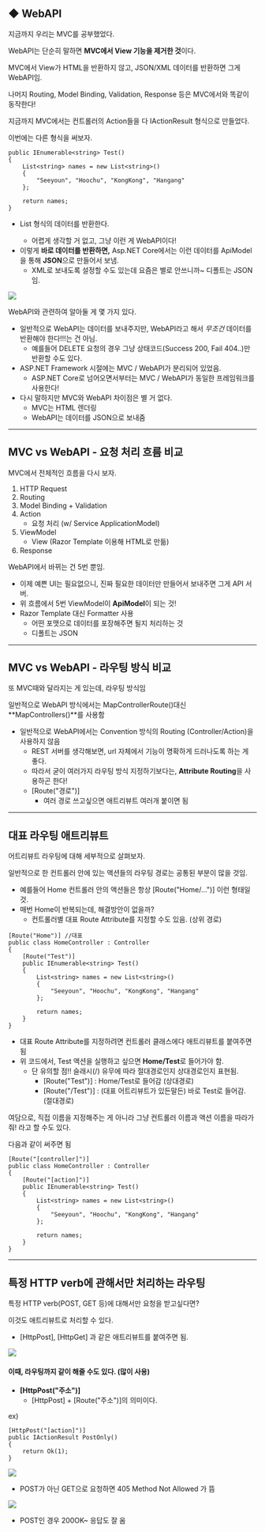 ## ◆ WebAPI

지금까지 우리는 MVC를 공부했었다.

WebAPI는 단순히 말하면 **MVC에서 View 기능을 제거한 것**이다.

MVC에서 View가 HTML을 반환하지 않고, JSON/XML 데이터를 반환하면 그게 WebAPI임.

나머지 Routing, Model Binding, Validation, Response 등은 MVC에서와 똑같이 동작한다!

지금까지 MVC에서는 컨트롤러의 Action들을 다 IActionResult 형식으로 만들었다. 

이번에는 다른 형식을 써보자.

```
public IEnumerable<string> Test()
{
    List<string> names = new List<string>()
    {
        "Seeyoun", "Hoochu", "KongKong", "Hangang"
    };

    return names;
}
```

-   List<string> 형식의 데이터를 반환한다.
    -   어렵게 생각할 거 없고, 그냥 이런 게 WebAPI이다!
-   이렇게 **바로 데이터를 반환하면,** Asp.NET Core에서는 이런 데이터를 ApiModel을 통해 **JSON**으로 만들어서 보냄.
    -   XML로 보내도록 설정할 수도 있는데 요즘은 별로 안쓰니까~ 디폴트는 JSON임.

![](https://img1.daumcdn.net/thumb/R1280x0/?scode=mtistory2&fname=https%3A%2F%2Fblog.kakaocdn.net%2Fdn%2FURMnU%2FbtsGE50fNnk%2FPhIsSGcayNKtBMHlBAWjOk%2Fimg.png)

WebAPI와 관련하여 알아둘 게 몇 가지 있다.

-   일반적으로 WebAPI는 데이터를 보내주지만, WebAPI라고 해서 _무조건_ 데이터를 반환해야 한다!!!는 건 아님.
    -   예를들어 DELETE 요청의 경우 그냥 상태코드(Success 200, Fail 404..)만 반환할 수도 있다.
-   ASP.NET Framework 시절에는 MVC / WebAPI가 분리되어 있었음.
    -   ASP.NET Core로 넘어오면서부터는 MVC / WebAPI가 동일한 프레임워크를 사용한다!
-   다시 말하지만 MVC와 WebAPI 차이점은 별 거 없다.
    -   MVC는 HTML 렌더링
    -   WebAPI는 데이터를 JSON으로 보내줌

---

## MVC vs WebAPI - 요청 처리 흐름 비교

MVC에서 전체적인 흐름을 다시 보자. 

1.  HTTP Request
2.  Routing
3.  Model Binding + Validation
4.  Action 
    -   요청 처리 (w/ Service ApplicationModel)
5.  ViewModel
    -   View (Razor Template 이용해 HTML로 만듦)
6.  Response

WebAPI에서 바뀌는 건 5번 뿐임.

-   이제 예쁜 UI는 필요없으니, 진짜 필요한 데이터만 만들어서 보내주면 그게 API 서버.
-   위 흐름에서 5번 ViewModel이 **ApiModel**이 되는 것!
-   Razor Template 대신 Formatter 사용 
    -   어떤 포맷으로 데이터를 포장해주면 될지 처리하는 것
    -   디폴트는 JSON

---

## MVC vs WebAPI - 라우팅 방식 비교

또 MVC때와 달라지는 게 있는데, 라우팅 방식임

일반적으로 WebAPI 방식에서는 MapControllerRoute()대신 **MapControllers()**를 사용함

-   일반적으로 WebAPI에서는 Convention 방식의 Routing (Controller/Action)을 사용하지 않음
    -   REST 서버를 생각해보면, url 자체에서 기능이 명확하게 드러나도록 하는 게 좋다.
    -   따라서 굳이 여러가지 라우팅 방식 지정하기보다는, **Attribute Routing**을 사용하곤 한다!
    -   \[Route("경로")\]
        -   여러 경로 쓰고싶으면 애트리뷰트 여러개 붙이면 됨

---

## 대표 라우팅 애트리뷰트

어트리뷰트 라우팅에 대해 세부적으로 살펴보자.

일반적으로 한 컨트롤러 안에 있는 액션들의 라우팅 경로는 공통된 부분이 많을 것임.

-   예를들어 Home 컨트롤러 안의 액션들은 항상 \[Route("Home/...")\] 이런 형태일 것.
-   매번 Home이 반복되는데, 해결방안이 없을까?
    -   컨트롤러별 대표 Route Attribute를 지정할 수도 있음. (상위 경로)

```
[Route("Home")]	//대표
public class HomeController : Controller
{
    [Route("Test")]
    public IEnumerable<string> Test()
    {
        List<string> names = new List<string>()
        {
            "Seeyoun", "Hoochu", "KongKong", "Hangang"
        };

        return names;
    }
}
```

-   대표 Route Attribute를 지정하려면 컨트롤러 클래스에다 애트리뷰트를 붙여주면 됨
-   위 코드에서, Test 액션을 실행하고 싶으면 **Home/Test**로 들어가야 함.
    -   단 유의할 점!! 슬래시(/) 유무에 따라 절대경로인지 상대경로인지 표현됨.
        -   \[Route("Test")\] : Home/Test로 들어감 (상대경로)
        -   \[Route("/Test")\] : (대표 어트리뷰트가 있든말든) 바로 Test로 들어감.  (절대경로)

여담으로, 직접 이름을 지정해주는 게 아니라 그냥 컨트롤러 이름과 액션 이름을 따라가줘! 라고 할 수도 있다.

다음과 같이 써주면 됨

```
[Route("[controller]")]
public class HomeController : Controller
{
    [Route("[action]")]
    public IEnumerable<string> Test()
    {
        List<string> names = new List<string>()
        {
            "Seeyoun", "Hoochu", "KongKong", "Hangang"
        };

        return names;
    }
}
```

---

## 특정 HTTP verb에 관해서만 처리하는 라우팅

특정 HTTP verb(POST, GET 등)에 대해서만 요청을 받고싶다면?

이것도 애트리뷰트로 처리할 수 있다.

-   \[HttpPost\], \[HttpGet\] 과 같은 애트리뷰트를 붙여주면 됨.

![](https://img1.daumcdn.net/thumb/R1280x0/?scode=mtistory2&fname=https%3A%2F%2Fblog.kakaocdn.net%2Fdn%2Fb5dCXl%2FbtsGB0F6Tnf%2FlxWogP5Y10uOmfTqobNSn1%2Fimg.png)

#### 이때, 라우팅까지 같이 해줄 수도 있다. (많이 사용)

-   **\[HttpPost("주소")\]** 
    -   \[HttpPost\] + \[Route("주소")\]의 의미이다.

ex)

```
[HttpPost("[action]")]
public IActionResult PostOnly()
{
    return Ok(1);
}
```

![](https://img1.daumcdn.net/thumb/R1280x0/?scode=mtistory2&fname=https%3A%2F%2Fblog.kakaocdn.net%2Fdn%2FcDvU9R%2FbtsGB9W8HsR%2Ft4QgpKy2h3XTWaNJX4XWDk%2Fimg.png)

-   POST가 아닌 GET으로 요청하면 405 Method Not Allowed 가 뜸

![](https://img1.daumcdn.net/thumb/R1280x0/?scode=mtistory2&fname=https%3A%2F%2Fblog.kakaocdn.net%2Fdn%2FnhHuk%2FbtsGFiE5Dzu%2F8P37d9rb981TkPv2I3tmTK%2Fimg.png)

-   POST인 경우 200OK~ 응답도 잘 옴
